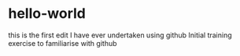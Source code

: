 # hello-world
this is the first edit I have ever undertaken using github
Initial training exercise to familiarise with github
